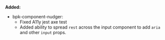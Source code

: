 **Added:**
- bpk-component-nudger:
  - Fixed A11y jest axe test
  - Added ability to spread `rest` across the input component to add `aria` and other `input` props.